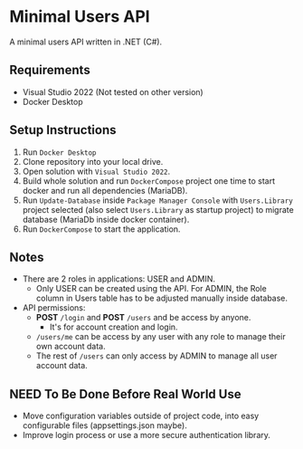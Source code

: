 # Minimal Users API

A minimal users API written in .NET (C#).

## Requirements

-   Visual Studio 2022 (Not tested on other version)
-   Docker Desktop

## Setup Instructions

1. Run `Docker Desktop`
2. Clone repository into your local drive.
3. Open solution with `Visual Studio 2022`.
4. Build whole solution and run `DockerCompose` project one time to start docker and run all dependencies (MariaDB).
5. Run `Update-Database` inside `Package Manager Console` with `Users.Library` project selected (also select `Users.Library` as startup project) to migrate database (MariaDb inside docker container).
6. Run `DockerCompose` to start the application.

## Notes

-   There are 2 roles in applications: USER and ADMIN.
    -   Only USER can be created using the API. For ADMIN, the Role column in Users table has to be adjusted manually inside database.
-   API permissions:
    -   **POST** `/login` and **POST** `/users` and be access by anyone.
        -   It's for account creation and login.
    -   `/users/me` can be access by any user with any role to manage their own account data.
    -   The rest of `/users` can only access by ADMIN to manage all user account data.

## NEED To Be Done Before Real World Use

-   Move configuration variables outside of project code, into easy configurable files (appsettings.json maybe).
-   Improve login process or use a more secure authentication library.
